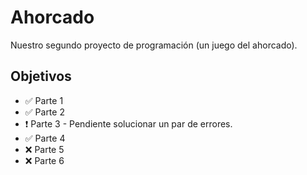 # Ahorcado
Nuestro segundo proyecto de programación (un juego del ahorcado).

## Objetivos
<ul>
<li>✅ Parte 1</li>
<li>✅ Parte 2</li>
<li>❗ Parte 3 - Pendiente solucionar un par de errores.</li>
<li>✅ Parte 4</li>
<li>❌ Parte 5</li>
<li>❌ Parte 6</li>
</ul>
